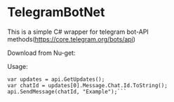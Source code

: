 # TelegramBotNet
This is a simple C# wrapper for telegram bot-API methods(https://core.telegram.org/bots/api)

Download from Nu-get:

Usage:

```TelegramBotApi api = new TelegramBotApi("Your bot token here, for example: 152319005:AAGgDQzm9Us3pPoWHc9gE4tFUIzSqNBjLsk");<br\>
var updates = api.GetUpdates(); 
var chatId = updates[0].Message.Chat.Id.ToString();
api.SendMessage(chatId, "Example");```
